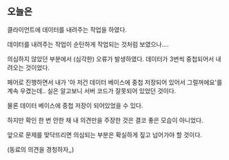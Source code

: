 ## 오늘은

클라이언트에 데이터를 내려주는 작업을 하였다. 

데이터를 내려주는 작업이 순탄하게 작업되는 것처럼 보였으나....

의심하지 않았던 부분에서 (심각한) 오류가 발생하였다. 데이터가 3번씩 중첩되어서 내려오는 것이었다.

페어로 진행하면서 내가 '아 저건 데이터 베이스에 중첩 저장되어 있어서 그럴꺼에요'를 계속 우겼는데.. 실은 알고보니 서버 코드가 잘못되어 있었던 것이다.

물론 데이터 베이스에 중첩 저장이 되어있었을 수 있다.

하지만 확인 한 번 안한 채 내 의견만을 주장한 것은 결코 좋은 모습이 아니었다.

앞으로 문제를 맞닥뜨리면 의심되는 부분은 확실하게 짚고 넘어가야 할 것이다.

(동료의 의견을 경청하자,,)